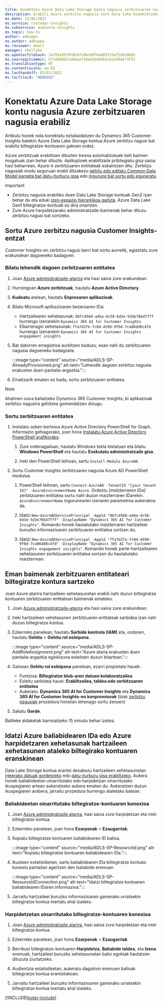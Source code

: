 ```yaml
---
title: Konektatu Azure Data Lake Storage kontu nagusia zerbitzuaren nagusia erabiliz
description: Erabili Azure zerbitzu nagusia zure data lake konektatzeko.
ms.date: 12/06/2021
ms.service: customer-insights
ms.subservice: audience-insights
ms.topic: how-to
author: adkuppa
ms.author: adkuppa
ms.reviewer: mhart
manager: shellyha
ms.openlocfilehash: 1af01e5579f85d7c8bc8976a003f53ef2dd280d1
ms.sourcegitcommit: b7189b8621e66ee738e4164d4b3ce2af0def3f51
ms.translationtype: HT
ms.contentlocale: eu-ES
ms.lasthandoff: 02/03/2022
ms.locfileid: "8088103"
---
```

# <a name="connect-to-an-azure-data-lake-storage-account-by-using-an-azure-service-principal"></a>Konektatu Azure Data Lake Storage kontu nagusia Azure zerbitzuaren nagusia erabiliz

Artikulu honek nola konektatu eztabaidatzen du Dynamics 365 Customer Insights batekin Azure Data Lake Storage kontua Azure zerbitzu nagusi bat erabiliz biltegiratze-kontuaren gakoen ordez. 

Azure zerbitzuak erabiltzen dituzten tresna automatizatuek beti baimen mugatuak izan behar dituzte. Aplikazioek erabiltzaile pribilegiatu gisa saioa hasi beharrean, Azure-k zerbitzuaren entitateak eskaintzen ditu. Zerbitzu nagusiak modu seguruan erabil ditzakezu [gehitu edo editatu Common Data Model karpeta bat datu-iturburu gisa](connect-common-data-model.md) edo [ingurune bat sortu edo eguneratu](create-environment.md).

> [!IMPORTANT]
> - Zerbitzu nagusia erabiliko duen Data Lake Storage kontuak Gen2 izan behar du eta eduki [izen-espazio hierarkikoa gaituta](/azure/storage/blobs/data-lake-storage-namespace). Azure Data Lake Gen1 biltegiratze-kontuak ez dira onartzen.
> - Zure Azure harpidetzarako administratzaile-baimenak behar dituzu zerbitzu nagusi bat sortzeko.

## <a name="create-an-azure-service-principal-for-customer-insights"></a>Sortu Azure zerbitzu nagusia Customer Insights-entzat

Customer Insights-en zerbitzu nagusi berri bat sortu aurretik, egiaztatu zure erakundean dagoeneko badagoen.

### <a name="look-for-an-existing-service-principal"></a>Bilatu lehendik dagoen zerbitzuaren entitatea

1. Joan [Azure administratzaile-atarira](https://portal.azure.com) eta hasi saioa zure erakundean.

2. Hurrengoan **Azure zerbitzuak**, hautatu **Azure Active Directory**.

3. **Kudeatu** atalean, hautatu **Enpresaren aplikazioak**.

4. Bilatu Microsoft aplikazioaren bezeroaren IDa:
   - Hartzailearen xehetasunak: `0bfc4568-a4ba-4c58-bd3e-5d3e76bd7fff` hurrengo izenarekin `Dynamics 365 AI for Customer Insights`
   - Elkarreragin xehetasunak: `ffa7d2fe-fc04-4599-9f6d-7ca06dd0c4fd` hurrengo izenarekin `Dynamics 365 AI for Customer Insights engagement insights`

5. Bat datorren erregistroa aurkitzen baduzu, esan nahi du zerbitzuaren nagusia dagoeneko badagoela. 
   
   :::image type="content" source="media/ADLS-SP-AlreadyProvisioned.png" alt-text="Lehendik dagoen zerbitzu nagusia erakusten duen pantaila-argazkia.":::
   
6. Emaitzarik ematen ez bada, sortu zerbitzuaren entitatea.

>[!NOTE]
>Ahalmen osoa baliatzeko Dynamics 365 Customer Insights, bi aplikazioak zerbitzu nagusira gehitzea gomendatzen dizugu.

### <a name="create-a-new-service-principal"></a>Sortu zerbitzuaren entitatea

1. Instalatu azken bertsioa Azure Active Directory PowerShell for Graph. Informazio gehiagorako, joan hona [Instalatu Azure Active Directory PowerShell grafikorako](/powershell/azure/active-directory/install-adv2).

   1. Zure ordenagailuan, hautatu Windows tekla teklatuan eta bilatu **Windows PowerShell** eta hautatu **Exekutatu administratzaile gisa**.
   
   1. Ireki den PowerShell leihoan, sartu `Install-Module AzureAD`.

2. Sortu Customer Insights zerbitzuaren nagusia Azure AD PowerShell modulua.

   1. PowerShell leihoan, sartu `Connect-AzureAD -TenantId "[your tenant ID]" -AzureEnvironmentName Azure`. Ordeztu *[maizterraren IDa]* zerbitzuaren entitatea sortu nahi duzun maizterraren IDarekin. `AzureEnvironmentName` ingurunearen izenaren parametroa aukerakoa da.
  
   1. Idatzi `New-AzureADServicePrincipal -AppId "0bfc4568-a4ba-4c58-bd3e-5d3e76bd7fff" -DisplayName "Dynamics 365 AI for Customer Insights"`. Komando honek hautatutako maizterraren hartzaileei buruzko informazioaren zerbitzuaren entitatea sortzen du. 

   1. Idatzi `New-AzureADServicePrincipal -AppId "ffa7d2fe-fc04-4599-9f6d-7ca06dd0c4fd" -DisplayName "Dynamics 365 AI for Customer Insights engagement insights"`. Komando honek parte-hartzailearen xehetasunen zerbitzuaren entitatea sortzen du hautatutako maizterrean.

## <a name="grant-permissions-to-the-service-principal-to-access-the-storage-account"></a>Eman baimenak zerbitzuaren entitateari biltegiratze kontura sartzeko

Joan Azure atarira hartzaileen xehetasunetan erabili nahi duzun biltegiratze kontuaren zerbitzuaren entitateari baimenak emateko.

1. Joan [Azure administratzaile-atarira](https://portal.azure.com) eta hasi saioa zure erakundean.

1. Ireki hartzaileen xehetasunen zerbitzuaren entitateak sarbidea izan nahi duzun biltegiratze kontua.

1. Ezkerreko panelean, hautatu **Sarbide kontrola (IAM)** eta, ondoren, hautatu **Gehitu** > **Gehitu rol esleipena**.

   :::image type="content" source="media/ADLS-SP-AddRoleAssignment.png" alt-text="Azure ataria erakusten duen pantaila-argazkia eginkizuna esleitzen duzun bitartean.":::

1. Gainean **Gehitu rol esleipena** panelean, ezarri propietate hauek:
   - Funtzioa: **Biltegiratze blob-aren datuen kolaboratzailea**
   - Esleitu sarbidea hauei: **Erabiltzailea, taldea edo zerbitzuaren entitatea**
   - Aukeratu: **Dynamics 365 AI for Customer Insights** eta **Dynamics 365 AI for Customer Insights-en konpromisoak** (biak [zerbitzu nagusiak](#create-a-new-service-principal) prozedura honetan lehenago sortu zenuen)

1.  Sakatu **Gorde**.

Baliteke aldaketak barreiatzeko 15 minutu behar izatea.

## <a name="enter-the-azure-resource-id-or-the-azure-subscription-details-in-the-storage-account-attachment-to-audience-insights"></a>Idatzi Azure baliabidearen IDa edo Azure harpidetzaren xehetasunak hartzaileen xehetasunen ataleko biltegirako kontuaren eranskinean

Data Lake Storage kontua erantsi dezakezu hartzaileen xehetasunetan [irteerako datuak gordetzeko](manage-environments.md) edo [datu-iturburu gisa erabiltzeko](connect-common-data-service-lake.md). Aukera honek baliabideetan oinarritutako edo harpidetzan oinarritutako ikuspegiaren artean aukeratzeko aukera ematen du. Aukeratzen duzun ikuspegiaren arabera, jarraitu prozedura hurrengo ataletako batean.

### <a name="resource-based-storage-account-connection"></a>Baliabideetan oinarritutako biltegiratze-kontuaren konexioa

1. Joan [Azure administratzaile atarira](https://portal.azure.com), hasi saioa zure harpidetzan eta ireki biltegiratze kontua.

1. Ezkerreko panelean, joan hona **Ezarpenak** > **Ezaugarriak**.

1. Kopiatu biltegiratze kontuaren baliabidearen ID balioa.

   :::image type="content" source="media/ADLS-SP-ResourceId.png" alt-text="Kopiatu biltegiratze kontuaren baliabidearen IDa.":::

1. Ikusleen estatistiketan, sartu baliabidearen IDa biltegiratze kontuko konexio pantailan agertzen den baliabide eremuan.

   :::image type="content" source="media/ADLS-SP-ResourceIdConnection.png" alt-text="Idatzi biltegiratze kontuaren baliabidearen IDaren informazioa.":::   

1. Jarraitu hartzaileei buruzko informazioaren gainerako urratsekin biltegiratze kontua txertatu ahal izateko.

### <a name="subscription-based-storage-account-connection"></a>Harpidetzetan oinarritutako biltegiratze-kontuaren konexioa

1. Joan [Azure administratzaile atarira](https://portal.azure.com), hasi saioa zure harpidetzan eta ireki biltegiratze kontua.

1. Ezkerreko panelean, joan hona **Ezarpenak** > **Ezaugarriak**.

1. Berrikusi biltegiratze-kontuaren **Harpidetza**, **Baliabide taldea**, eta **Izena** eremuak, hartzaileei buruzko xehetasunetan balio egokiak hautatzen dituzula ziurtatzeko.

1. Audientzia estatistiketan, aukeratu dagokion eremuen balioak biltegiratze kontua erantsitakoan.

1. Jarraitu hartzaileei buruzko informazioaren gainerako urratsekin biltegiratze kontua txertatu ahal izateko.


[!INCLUDE[footer-include](../includes/footer-banner.md)]
